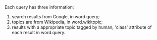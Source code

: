 Each query has three information: 
1) search results from Google, in word.query; 
2) topics are from Wikipedia, in word.wikitopic; 
3) results with a appropriate topic tagged by human, 'class' attribute of each result in word.query.
